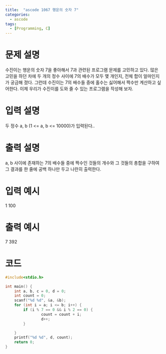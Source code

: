 ```yaml
---
title:  "ascode 1067 행운의 숫자 7"
categories:
  - ascode
tags:
  - [Programming, C]
---
```


# 문제 설명
수진이는 행운의 숫자 7을 좋아해서 7과 관련된 프로그램 문제를 고민하고 있다. 많은 고민을 하던 차에 두 개의 정수 사이에 7의 배수가 모두 몇 개인지, 전체 합이 얼마인지가 궁금해 졌다. 그런데 수진이는 7의 배수들 중에 홀수는 싫어해서 짝수만 계산하고 싶어한다. 이제 우리가 수진이를 도와 줄 수 있는 프로그램을 작성해 보자.
# 입력 설명
두 정수 a, b (1 <= a, b <= 10000)가 입력된다..
# 출력 설명
a, b 사이에 존재하는 7의 배수들 중에 짝수인 것들의 개수와 그 것들의 총합을 구하여 그 결과를 한 줄에 공백 하나만 두고 나란히 출력한다.
# 입력 예시 
1 100
# 출력 예시 
7 392

# 코드

```c
#include<stdio.h>

int main() {
    int a, b, c = 0, d = 0;
    int count = 0;
    scanf("%d %d", &a, &b);
    for (int i = a; i <= b; i++) {
        if (i % 7 == 0 && i % 2 == 0) {
                count = count + i;
                d++;
        }

    }
    printf("%d %d", d, count);
	return 0;
}

```
